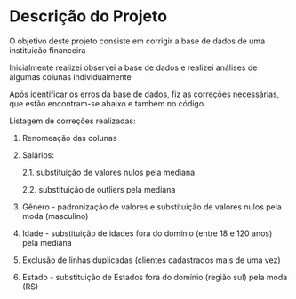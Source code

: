 # Descrição do Projeto

O objetivo deste projeto consiste em corrigir a base de dados de uma instituição financeira

Inicialmente realizei observei a base de dados e realizei análises de algumas colunas individualmente

Após identificar os erros da base de dados, fiz as correções necessárias, que estão encontram-se abaixo e também no código

Listagem de correções realizadas:
​
1. Renomeação das colunas

2. Salários:
    
    2.1. substituição de valores nulos pela mediana
    
    2.2. substituição de outliers pela mediana

3. Gênero - padronização de valores e substituição de valores nulos pela moda (masculino)

4. Idade - substituição de idades fora do domínio (entre 18 e 120 anos) pela mediana

5. Exclusão de linhas duplicadas (clientes cadastrados mais de uma vez)

6. Estado - substituição de Estados fora do domínio (região sul) pela moda (RS)
